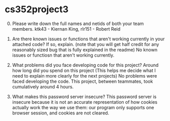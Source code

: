# cs352project3

0. Please write down the full names and netids of both your team members.
ktk43 - Kiernan King, rlr151 - Robert Reid

1. Are there known issues or functions that aren't working currently in your
   attached code? If so, explain. (note that you will get half credit for any reasonably sized bug that is fully explained in the readme)
   No known issues or functiosn that aren't working currently.
   
3. What problems did you face developing code for this project? Around how long did you spend on this project (This helps me decide what I need to explain more clearly for the next projects)
No problems were faced developing the code. This project, between teammates, took cumulatively around 4 hours.

4. What makes this password server insecure?
This password server is insecure because it is not an accurate representation of how cookies actually work the way we use them: our program only supports one browser session, and cookies are not cleared.
